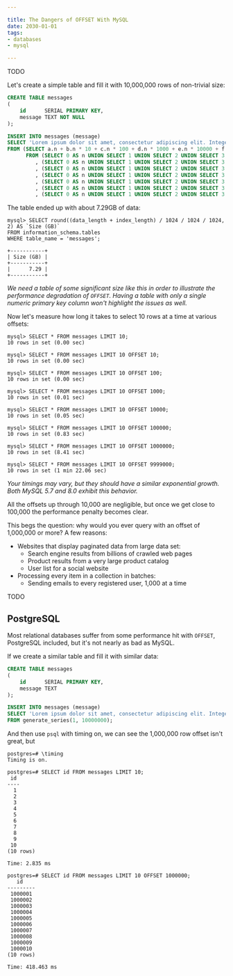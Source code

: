```yaml
---

title: The Dangers of OFFSET With MySQL
date: 2030-01-01
tags:
- databases
- mysql

---
```


TODO

Let's create a simple table and fill it with 10,000,000 rows of non-trivial size:

```sql
CREATE TABLE messages
(
    id      SERIAL PRIMARY KEY,
    message TEXT NOT NULL
);

INSERT INTO messages (message)
SELECT 'Lorem ipsum dolor sit amet, consectetur adipiscing elit. Integer aliquam ornare velit, auctor tempus erat ultrices ut. Phasellus ac nibh ante. Morbi consectetur, lorem in pulvinar tincidunt, augue est cursus ipsum, sed dapibus neque sapien id libero. Donec id felis sem. Morbi quis mi turpis. Nam viverra felis ac ex convallis, in congue nunc ultrices. Curabitur rutrum, lorem sit amet vulputate ultricies, velit odio ultrices dui, sed volutpat lorem felis vitae nibh. Vestibulum ante ipsum primis in faucibus orci luctus et ultrices posuere cubilia curae; Aenean orci mi, consectetur sed turpis sed, consequat tempor nisi. Cras id venenatis mi. Sed cursus in eros sit amet interdum.'
FROM (SELECT a.n + b.n * 10 + c.n * 100 + d.n * 1000 + e.n * 10000 + f.n * 100000 + g.n * 1000000 + 1 AS n
      FROM (SELECT 0 AS n UNION SELECT 1 UNION SELECT 2 UNION SELECT 3 UNION SELECT 4 UNION SELECT 5 UNION SELECT 6 UNION SELECT 7 UNION SELECT 8 UNION SELECT 9) a
         , (SELECT 0 AS n UNION SELECT 1 UNION SELECT 2 UNION SELECT 3 UNION SELECT 4 UNION SELECT 5 UNION SELECT 6 UNION SELECT 7 UNION SELECT 8 UNION SELECT 9) b
         , (SELECT 0 AS n UNION SELECT 1 UNION SELECT 2 UNION SELECT 3 UNION SELECT 4 UNION SELECT 5 UNION SELECT 6 UNION SELECT 7 UNION SELECT 8 UNION SELECT 9) c
         , (SELECT 0 AS n UNION SELECT 1 UNION SELECT 2 UNION SELECT 3 UNION SELECT 4 UNION SELECT 5 UNION SELECT 6 UNION SELECT 7 UNION SELECT 8 UNION SELECT 9) d
         , (SELECT 0 AS n UNION SELECT 1 UNION SELECT 2 UNION SELECT 3 UNION SELECT 4 UNION SELECT 5 UNION SELECT 6 UNION SELECT 7 UNION SELECT 8 UNION SELECT 9) e
         , (SELECT 0 AS n UNION SELECT 1 UNION SELECT 2 UNION SELECT 3 UNION SELECT 4 UNION SELECT 5 UNION SELECT 6 UNION SELECT 7 UNION SELECT 8 UNION SELECT 9) f
         , (SELECT 0 AS n UNION SELECT 1 UNION SELECT 2 UNION SELECT 3 UNION SELECT 4 UNION SELECT 5 UNION SELECT 6 UNION SELECT 7 UNION SELECT 8 UNION SELECT 9) g) temp;
```

The table ended up with about 7.29GB of data:

```shell
mysql> SELECT round((data_length + index_length) / 1024 / 1024 / 1024, 2) AS `Size (GB)`
FROM information_schema.tables
WHERE table_name = 'messages';

+-----------+
| Size (GB) |
+-----------+
|      7.29 |
+-----------+
```

_We need a table of some significant size like this in order to illustrate the performance degradation of `OFFSET`. Having a table with only a single numeric primary key column won't highlight the issues as well._

Now let's measure how long it takes to select 10 rows at a time at various offsets:

```shell
mysql> SELECT * FROM messages LIMIT 10;
10 rows in set (0.00 sec)

mysql> SELECT * FROM messages LIMIT 10 OFFSET 10;
10 rows in set (0.00 sec)

mysql> SELECT * FROM messages LIMIT 10 OFFSET 100;
10 rows in set (0.00 sec)

mysql> SELECT * FROM messages LIMIT 10 OFFSET 1000;
10 rows in set (0.01 sec)

mysql> SELECT * FROM messages LIMIT 10 OFFSET 10000;
10 rows in set (0.05 sec)

mysql> SELECT * FROM messages LIMIT 10 OFFSET 100000;
10 rows in set (0.83 sec)

mysql> SELECT * FROM messages LIMIT 10 OFFSET 1000000;
10 rows in set (8.41 sec)

mysql> SELECT * FROM messages LIMIT 10 OFFSET 9999000;
10 rows in set (1 min 22.06 sec)
```

_Your timings may vary, but they should have a similar exponential growth. Both MySQL 5.7 and 8.0 exhibit this behavior._

All the offsets up through 10,000 are negligible, but once we get close to 100,000 the performance penalty becomes clear.

This begs the question: why would you ever query with an offset of 1,000,000 or more? A few reasons:

- Websites that display paginated data from large data set:
  - Search engine results from billions of crawled web pages
  - Product results from a very large product catalog
  - User list for a social website
- Processing every item in a collection in batches:
  - Sending emails to every registered user, 1,000 at a time

TODO

## PostgreSQL

Most relational databases suffer from some performance hit with `OFFSET`, PostgreSQL included, but it's not nearly as bad as MySQL.

If we create a similar table and fill it with similar data:

```sql
CREATE TABLE messages
(
    id      SERIAL PRIMARY KEY,
    message TEXT
);

INSERT INTO messages (message)
SELECT 'Lorem ipsum dolor sit amet, consectetur adipiscing elit. Integer aliquam ornare velit, auctor tempus erat ultrices ut. Phasellus ac nibh ante. Morbi consectetur, lorem in pulvinar tincidunt, augue est cursus ipsum, sed dapibus neque sapien id libero. Donec id felis sem. Morbi quis mi turpis. Nam viverra felis ac ex convallis, in congue nunc ultrices. Curabitur rutrum, lorem sit amet vulputate ultricies, velit odio ultrices dui, sed volutpat lorem felis vitae nibh. Vestibulum ante ipsum primis in faucibus orci luctus et ultrices posuere cubilia curae; Aenean orci mi, consectetur sed turpis sed, consequat tempor nisi. Cras id venenatis mi. Sed cursus in eros sit amet interdum.'
FROM generate_series(1, 10000000);
```

And then use `psql` with timing on, we can see the 1,000,000 row offset isn't great, but

```shell
postgres=# \timing
Timing is on.

postgres=# SELECT id FROM messages LIMIT 10;
 id
----
  1
  2
  3
  4
  5
  6
  7
  8
  9
 10
(10 rows)

Time: 2.835 ms

postgres=# SELECT id FROM messages LIMIT 10 OFFSET 1000000;
   id
---------
 1000001
 1000002
 1000003
 1000004
 1000005
 1000006
 1000007
 1000008
 1000009
 1000010
(10 rows)

Time: 418.463 ms
```
